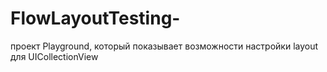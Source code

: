 # FlowLayoutTesting-
проект Playground, который показывает возможности настройки layout для UICollectionView 
